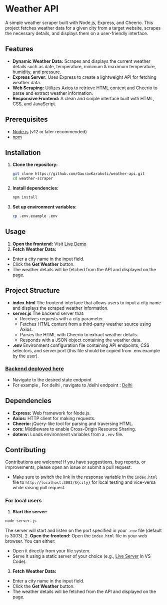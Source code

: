 # Weather API

A simple weather scraper built with Node.js, Express, and Cheerio. This project fetches weather data for a given city from a target website, scrapes the necessary details, and displays them on a user-friendly interface.

## Features

- **Dynamic Weather Data:** Scrapes and displays the current weather details such as date, temperature, minimum & maximum temperature, humidity, and pressure.
- **Express Server:** Uses Express to create a lightweight API for fetching weather data.
- **Web Scraping:** Utilizes Axios to retrieve HTML content and Cheerio to parse and extract weather information.
- **Responsive Frontend:** A clean and simple interface built with HTML, CSS, and JavaScript.

## Prerequisites

- [Node.js](https://nodejs.org/) (v12 or later recommended)
- [npm](https://www.npmjs.com/)

## Installation

1. **Clone the repository:**
   ```bash
   git clone https://github.com/GauravKarakoti/weather-api.git
   cd weather-scraper
   ```
2. **Install dependencies:**
   ```bash
   npm install
   ```
3. **Set up environment variables:**
   ```bash
   cp .env.example .env
   ```

## Usage

1. **Open the frontend:** Visit [Live Demo](https://weather-available.netlify.app)
3. **Fetch Weather Data:**
  - Enter a city name in the input field.
  - Click the **Get Weather** button.
  - The weather details will be fetched from the API and displayed on the page.

## Project Structure
- **index.html**
  The frontend interface that allows users to input a city name and displays the scraped weather information.
- **server.js**
  The backend server that:
    - Receives requests with a city parameter.
    - Fetches HTML content from a third-party weather source using Axios.
    - Parses the HTML with Cheerio to extract weather details.
    - Responds with a JSON object containing the weather data.
- **.env**
  Environment configuration file containing API endpoints, CSS selectors, and server port (this file should be copied from .env.example by the user).

### [Backend deployed here](https://weather-api-ex1z.onrender.com)
- Navigate to the desired state endpoint
- For example , For delhi , navigate to /delhi endpoint : [Delhi](https://weather-api-ex1z.onrender.com/delhi)

## Dependencies
- **Express:** Web framework for Node.js.
- **Axios:** HTTP client for making requests.
- **Cheerio:** jQuery-like tool for parsing and traversing HTML.
- **cors:** Middleware to enable Cross-Origin Resource Sharing.
- **dotenv:** Loads environment variables from a `.env` file.

## Contributing
Contributions are welcome! If you have suggestions, bug reports, or improvements, please open an issue or submit a pull request.

- Make sure to switch the link in the response variable in the `index.html` file to `http://localhost:3003/${city}` for local testing and vice-versa while raising pull request.

### For local users
1. **Start the server:**
```bash
node server.js
```
The server will start and listen on the port specified in your `.env` file (default is 3003).
2. **Open the frontend:** Open the `index.html` file in your web browser. You can either:
  - Open it directly from your file system.
  - Serve it using a static server of your choice (e.g., [Live Server](https://marketplace.visualstudio.com/items?itemName=ritwickdey.LiveServer) in VS Code).
3. **Fetch Weather Data:**
  - Enter a city name in the input field.
  - Click the **Get Weather** button.
  - The weather details will be fetched from the API and displayed on the page.